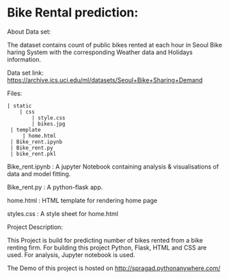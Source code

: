 # Bike Rental prediction:

 About Data set:
 
 The dataset contains count of public bikes rented at each hour in Seoul Bike haring System with the corresponding Weather data and Holidays information.


Data set link: https://archive.ics.uci.edu/ml/datasets/Seoul+Bike+Sharing+Demand
 
 
Files:

    | static
        | css
            | style.css
            | bikes.jpg
     | template
         | home.html
     | Bike_rent.ipynb
     | Bike_rent.py
     | bike_rent.pkl

Bike_rent.ipynb : A jupyter Notebook containing analysis & visualisations of data and model fitting.

Bike_rent.py : A python-flask app.

home.html : HTML template for rendering home page

styles.css : A style sheet for home.html


Project Description:

This Project is build for predicting number of bikes rented from a bike renting firm. 
For building this project Python, Flask, HTML and CSS are used.
For analysis, Jupyter notebook is used.

The Demo of this project is hosted on http://spragad.pythonanywhere.com/

